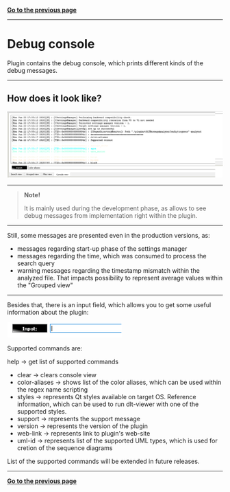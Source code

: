 [**Go to the previous page**](../../README.md)

----

# Debug console

Plugin contains the debug console, which prints different kinds of the debug messages.

----

## How does it look like?

![Screenshot of the "Debug console" appearance](./debug_console_appearance.png)

----

> **Note!**
>
> It is mainly used during the development phase, as allows to see debug messages from implementation right within the plugin.

----

Still, some messages are presented even in the production versions, as:
- messages regarding start-up phase of the settings manager
- messages regarding the time, which was consumed to process the search query
- warning messages regarding the timestamp mismatch within the analyzed file. That impacts possibility to represent average values within the "Grouped view"

----

Besides that, there is an input field, which allows you to get some useful information about the plugin:

![Screenshot of the "Debug console" input field](./debug_console_input.png)

Supported commands are:

help -> get list of supported commands
- clear -> clears console view
- color-aliases -> shows list of the color aliases, which can be used within the regex name scripting
- styles -> represents Qt styles available on target OS. Reference information, which can be used to run dlt-viewer with one of the supported styles.
- support -> represents the support message
- version -> represents the version of the plugin
- web-link -> represents link to plugin's web-site
- uml-id -> represents list of the supported UML types, which is used for cretion of the sequence diagrams

List of the supported commands will be extended in future releases.

----

[**Go to the previous page**](../../README.md)